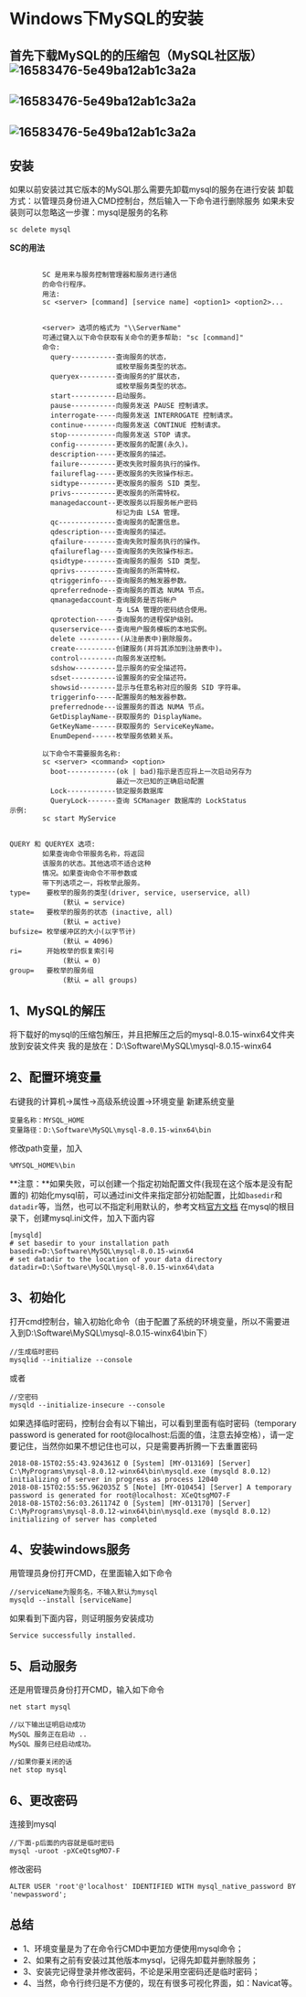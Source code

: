 # Windows下MySQL的安装
首先下载MySQL的的压缩包（MySQL社区版）
![16583476-5e49ba12ab1c3a2a](http://www.ajiehome.cn/wp-content/uploads/2020/04/16583476-5e49ba12ab1c3a2a-2.png)
---
![16583476-5e49ba12ab1c3a2a](http://www.ajiehome.cn/wp-content/uploads/2020/04/16583476-5e49ba12ab1c3a2a-3.png)
---
![16583476-5e49ba12ab1c3a2a](http://www.ajiehome.cn/wp-content/uploads/2020/04/16583476-5e49ba12ab1c3a2a-4.png)
---
## 安装
如果以前安装过其它版本的MySQL那么需要先卸载mysql的服务在进行安装
卸载方式：以管理员身份进入CMD控制台，然后输入一下命令进行删除服务
如果未安装则可以忽略这一步骤：mysql是服务的名称
```
sc delete mysql
```
**SC的用法**

``` mysql

        SC 是用来与服务控制管理器和服务进行通信
        的命令行程序。
        用法:
        sc <server> [command] [service name] <option1> <option2>...


        <server> 选项的格式为 "\\ServerName"
        可通过键入以下命令获取有关命令的更多帮助: "sc [command]"
        命令:
          query-----------查询服务的状态，
                          或枚举服务类型的状态。
          queryex---------查询服务的扩展状态，
                          或枚举服务类型的状态。
          start-----------启动服务。
          pause-----------向服务发送 PAUSE 控制请求。
          interrogate-----向服务发送 INTERROGATE 控制请求。
          continue--------向服务发送 CONTINUE 控制请求。
          stop------------向服务发送 STOP 请求。
          config----------更改服务的配置(永久)。
          description-----更改服务的描述。
          failure---------更改失败时服务执行的操作。
          failureflag-----更改服务的失败操作标志。
          sidtype---------更改服务的服务 SID 类型。
          privs-----------更改服务的所需特权。
          managedaccount--更改服务以将服务帐户密码
                          标记为由 LSA 管理。
          qc--------------查询服务的配置信息。
          qdescription----查询服务的描述。
          qfailure--------查询失败时服务执行的操作。
          qfailureflag----查询服务的失败操作标志。
          qsidtype--------查询服务的服务 SID 类型。
          qprivs----------查询服务的所需特权。
          qtriggerinfo----查询服务的触发器参数。
          qpreferrednode--查询服务的首选 NUMA 节点。
          qmanagedaccount-查询服务是否将帐户
                          与 LSA 管理的密码结合使用。
          qprotection-----查询服务的进程保护级别。
          quserservice----查询用户服务模板的本地实例。
          delete ----------(从注册表中)删除服务。
          create----------创建服务(并将其添加到注册表中)。
          control---------向服务发送控制。
          sdshow----------显示服务的安全描述符。
          sdset-----------设置服务的安全描述符。
          showsid---------显示与任意名称对应的服务 SID 字符串。
          triggerinfo-----配置服务的触发器参数。
          preferrednode---设置服务的首选 NUMA 节点。
          GetDisplayName--获取服务的 DisplayName。
          GetKeyName------获取服务的 ServiceKeyName。
          EnumDepend------枚举服务依赖关系。

        以下命令不需要服务名称:
        sc <server> <command> <option>
          boot------------(ok | bad)指示是否应将上一次启动另存为
                          最近一次已知的正确启动配置
          Lock------------锁定服务数据库
          QueryLock-------查询 SCManager 数据库的 LockStatus
示例:
        sc start MyService


QUERY 和 QUERYEX 选项:
        如果查询命令带服务名称，将返回
        该服务的状态。其他选项不适合这种
        情况。如果查询命令不带参数或
        带下列选项之一，将枚举此服务。
type=    要枚举的服务的类型(driver, service, userservice, all)
             (默认 = service)
state=   要枚举的服务的状态 (inactive, all)
             (默认 = active)
bufsize= 枚举缓冲区的大小(以字节计)
             (默认 = 4096)
ri=      开始枚举的恢复索引号
             (默认 = 0)
group=   要枚举的服务组
             (默认 = all groups)
```
## 1、MySQL的解压
将下载好的mysql的压缩包解压，并且把解压之后的mysql-8.0.15-winx64文件夹放到安装文件夹
我的是放在：D:\Software\MySQL\mysql-8.0.15-winx64
## 2、配置环境变量
右键我的计算机->属性->高级系统设置->环境变量
新建系统变量
```
变量名称：MYSQL_HOME
变量路径：D:\Software\MySQL\mysql-8.0.15-winx64\bin
```
修改path变量，加入
```
%MYSQL_HOME%\bin
```
**注意：**如果失败，可以创建一个指定初始配置文件(我现在这个版本是没有配置的)
初始化mysql前，可以通过ini文件来指定部分初始配置，比如`basedir`和`datadir`等，当然，也可以不指定利用默认的，参考文档[官方文档](https://dev.mysql.com/doc/refman/8.0/en/windows-create-option-file.html)
在mysql的根目录下，创建mysql.ini文件，加入下面内容
```
[mysqld]
# set basedir to your installation path
basedir=D:\Software\MySQL\mysql-8.0.15-winx64
# set datadir to the location of your data directory
datadir=D:\Software\MySQL\mysql-8.0.15-winx64\data
```
## 3、初始化
打开cmd控制台，输入初始化命令（由于配置了系统的环境变量，所以不需要进入到D:\Software\MySQL\mysql-8.0.15-winx64\bin下）
```
//生成临时密码
mysqlid --initialize --console
```
或者
```
//空密码
mysqld --initialize-insecure --console
```
如果选择临时密码，控制台会有以下输出，可以看到里面有临时密码（temporary password is generated for root@localhost:后面的值，注意去掉空格），请一定要记住，当然你如果不想记住也可以，只是需要再折腾一下去重置密码
```
2018-08-15T02:55:43.924361Z 0 [System] [MY-013169] [Server] C:\MyPrograms\mysql-8.0.12-winx64\bin\mysqld.exe (mysqld 8.0.12) initializing of server in progress as process 12040
2018-08-15T02:55:55.962035Z 5 [Note] [MY-010454] [Server] A temporary password is generated for root@localhost: XCeQtsgMO7-F
2018-08-15T02:56:03.261174Z 0 [System] [MY-013170] [Server] C:\MyPrograms\mysql-8.0.12-winx64\bin\mysqld.exe (mysqld 8.0.12) initializing of server has completed
```
## 4、安装windows服务
用管理员身份打开CMD，在里面输入如下命令
```
//serviceName为服务名，不输入默认为mysql
mysqld --install [serviceName]
```
如果看到下面内容，则证明服务安装成功
```
Service successfully installed.
```
## 5、启动服务
还是用管理员身份打开CMD，输入如下命令
```
net start mysql

//以下输出证明启动成功
MySQL 服务正在启动 ..
MySQL 服务已经启动成功。

//如果你要关闭的话
net stop mysql
```
## 6、更改密码
连接到mysql
```
//下面-p后面的内容就是临时密码
mysql -uroot -pXCeQtsgMO7-F
```
修改密码
```
ALTER USER 'root'@'localhost' IDENTIFIED WITH mysql_native_password BY 'newpassword';
```
## 总结
* 1、环境变量是为了在命令行CMD中更加方便使用mysql命令；
* 2、如果有之前有安装过其他版本mysql，记得先卸载并删除服务；
* 3、安装完记得登录并修改密码，不论是采用空密码还是临时密码；
* 4、当然，命令行终归是不方便的，现在有很多可视化界面，如：Navicat等。